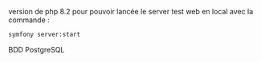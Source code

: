 version de php 8.2 pour pouvoir lancée le server test web en local avec la commande : 
```bash
symfony server:start
```

BDD PostgreSQL
